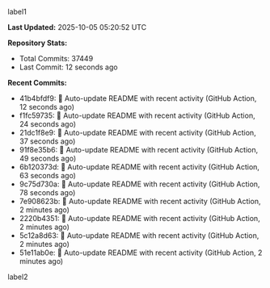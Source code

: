 
label1 
<!-- ACTIVITY_START -->
**Last Updated:** 2025-10-05 05:20:52 UTC

**Repository Stats:**
- Total Commits: 37449
- Last Commit: 12 seconds ago

**Recent Commits:**
- 41b4bfdf9: 🤖 Auto-update README with recent activity (GitHub Action, 12 seconds ago)
- f1fc59735: 🤖 Auto-update README with recent activity (GitHub Action, 24 seconds ago)
- 21dc1f8e9: 🤖 Auto-update README with recent activity (GitHub Action, 37 seconds ago)
- 91f8e35b6: 🤖 Auto-update README with recent activity (GitHub Action, 49 seconds ago)
- 6b120373d: 🤖 Auto-update README with recent activity (GitHub Action, 63 seconds ago)
- 9c75d730a: 🤖 Auto-update README with recent activity (GitHub Action, 78 seconds ago)
- 7e908623b: 🤖 Auto-update README with recent activity (GitHub Action, 2 minutes ago)
- 2220b4351: 🤖 Auto-update README with recent activity (GitHub Action, 2 minutes ago)
- 5c12a8d63: 🤖 Auto-update README with recent activity (GitHub Action, 2 minutes ago)
- 51e11ab0e: 🤖 Auto-update README with recent activity (GitHub Action, 2 minutes ago)
<!-- ACTIVITY_END -->

label2
